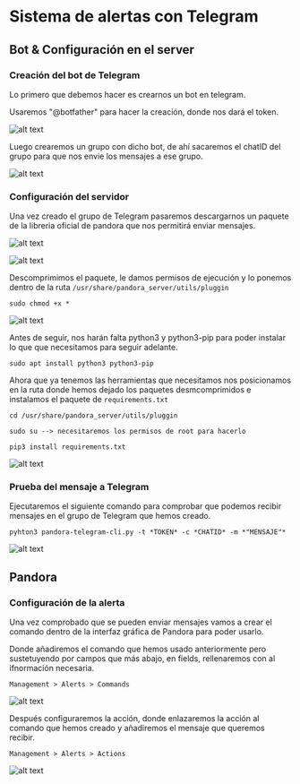 # Sistema de alertas con Telegram

## Bot & Configuración en el server

### Creación del bot de Telegram

Lo primero que debemos hacer es crearnos un bot en telegram.

Usaremos "@botfather" para hacer la creación, donde nos dará el token.

![alt text](bot_alertas.png)

Luego crearemos un grupo con dicho bot, de ahí sacaremos el chatID del grupo para que nos envie los mensajes a ese grupo.

![alt text](grupo_Alertas.png)



### Configuración del servidor

Una vez creado el grupo de Telegram pasaremos descargarnos un paquete de la libreria oficial de pandora que nos permitirá enviar mensajes.

![alt text](libreria.png)

![alt text](paquete_telegram_library.png)


Descomprimimos el paquete, le damos permisos de ejecución y lo ponemos dentro de la ruta `/usr/share/pandora_server/utils/pluggin`

```
sudo chmod +x *
```

![alt text](paquetes_en_ruta.png)

Antes de seguir, nos harán falta python3 y python3-pip para poder instalar lo que que necesitamos para seguir adelante.

```
sudo apt install python3 python3-pip
```

Ahora que ya tenemos las herramientas que necesitamos nos posicionamos en la ruta donde hemos dejado los paquetes desmcomprimidos e instalamos el paquete de `requirements.txt`

```
cd /usr/share/pandora_server/utils/pluggin

sudo su --> necesitaremos los permisos de root para hacerlo

pip3 install requirements.txt
```

![alt text](requirements.txt.png)


### Prueba del mensaje a Telegram

Ejecutaremos el siguiente comando para comprobar que podemos recibir mensajes en el grupo de Telegram que hemos creado.

```
pyhton3 pandora-telegram-cli.py -t *TOKEN* -c *CHATID* -m *"MENSAJE"*
```

![alt text](prueb_sin_token.png)


## Pandora

### Configuración de la alerta

Una vez comprobado que se pueden enviar mensajes vamos a crear el comando dentro de la interfaz gráfica de Pandora para poder usarlo.

Donde  añadiremos el comando que hemos usado anteriormente pero sustetuyendo por campos que más abajo, en fields, rellenaremos con al ifnormación necesaria.

`Management > Alerts > Commands`

![alt text](commands.png)


Después configuraremos la acción, donde enlazaremos la acción al comando que hemos creado y añadiremos el mensaje que queremos recibir.

`Management > Alerts > Actions`

![alt text](actions.png)





















